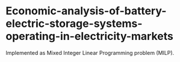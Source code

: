 # Economic-analysis-of-battery-electric-storage-systems-operating-in-electricity-markets
Implemented as Mixed Integer Linear Programming problem (MILP).
